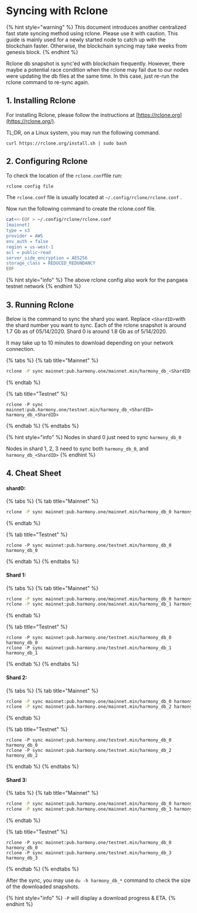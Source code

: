# Syncing with Rclone

{% hint style="warning" %}
This document introduces another centralized fast state syncing method using rclone. Please use it with caution. This guide is mainly used for a newly started node to catch up with the blockchain faster. Otherwise, the blockchain syncing may take weeks from genesis block.
{% endhint %}

Rclone db snapshot is sync'ed with blockchain frequently. However, there maybe a potential race condition when the rclone may fail due to our nodes were updating the db files at the same time. In this case, just re-run the rclone command to re-sync again.

## 1. Installing Rclone

For installing Rclone, please follow the instructions at [https://rclone.org](https://rclone.org/).

TL;DR, on a Linux system, you may run the following command.

```text
curl https://rclone.org/install.sh | sudo bash
```

## 2. Configuring Rclone

To check the location of the `rclone.conf`file run:

```bash
rclone config file
```

The `rclone.conf` file is usually located at `~/.config/rclone/rclone.conf` . 

Now run the following command to create the rclone.conf file.

```bash
cat<<-EOF > ~/.config/rclone/rclone.conf
[mainnet]
type = s3
provider = AWS
env_auth = false
region = us-west-1
acl = public-read
server_side_encryption = AES256
storage_class = REDUCED_REDUNDANCY
EOF
```

{% hint style="info" %}
The above rclone config also work for the pangaea testnet network
{% endhint %}

## 3. Running Rclone

Below is the command to sync the shard you want. Replace `<ShardID>`with the shard number you want to sync. Each of the rclone snapshot is around 1.7 Gb as of 05/14/2020. Shard 0 is around 1.8 Gb as of 5/14/2020. 

It may take up to 10 minutes to download depending on your network connection.

{% tabs %}
{% tab title="Mainnet" %}
```bash
rclone -P sync mainnet:pub.harmony.one/mainnet.min/harmony_db_<ShardID> harmony_db_<ShardID>
```
{% endtab %}

{% tab title="Testnet" %}
```
rclone -P sync mainnet:pub.harmony.one/testnet.min/harmony_db_<ShardID> harmony_db_<ShardID>
```
{% endtab %}
{% endtabs %}

{% hint style="info" %}
Nodes in shard 0 just need to sync `harmony_db_0`

Nodes in shard 1, 2, 3 need to sync both `harmony_db_0`, and `harmony_db_<ShardID>`
{% endhint %}

## 4. Cheat Sheet

#### shard0:

{% tabs %}
{% tab title="Mainnet" %}
```bash
rclone -P sync mainnet:pub.harmony.one/mainnet.min/harmony_db_0 harmony_db_0
```
{% endtab %}

{% tab title="Testnet" %}
```
rclone -P sync mainnet:pub.harmony.one/testnet.min/harmony_db_0 harmony_db_0
```
{% endtab %}
{% endtabs %}

#### Shard 1:

{% tabs %}
{% tab title="Mainnet" %}
```bash
rclone -P sync mainnet:pub.harmony.one/mainnet.min/harmony_db_0 harmony_db_0
rclone -P sync mainnet:pub.harmony.one/mainnet.min/harmony_db_1 harmony_db_1
```
{% endtab %}

{% tab title="Testnet" %}
```
rclone -P sync mainnet:pub.harmony.one/testnet.min/harmony_db_0 harmony_db_0
rclone -P sync mainnet:pub.harmony.one/testnet.min/harmony_db_1 harmony_db_1
```
{% endtab %}
{% endtabs %}

#### Shard 2:

{% tabs %}
{% tab title="Mainnet" %}
```bash
rclone -P sync mainnet:pub.harmony.one/mainnet.min/harmony_db_0 harmony_db_0
rclone -P sync mainnet:pub.harmony.one/mainnet.min/harmony_db_2 harmony_db_2
```
{% endtab %}

{% tab title="Testnet" %}
```
rclone -P sync mainnet:pub.harmony.one/testnet.min/harmony_db_0 harmony_db_0
rclone -P sync mainnet:pub.harmony.one/testnet.min/harmony_db_2 harmony_db_2
```
{% endtab %}
{% endtabs %}

#### Shard 3:

{% tabs %}
{% tab title="Mainnet" %}
```bash
rclone -P sync mainnet:pub.harmony.one/mainnet.min/harmony_db_0 harmony_db_0
rclone -P sync mainnet:pub.harmony.one/mainnet.min/harmony_db_3 harmony_db_3
```
{% endtab %}

{% tab title="Testnet" %}
```
rclone -P sync mainnet:pub.harmony.one/testnet.min/harmony_db_0 harmony_db_0
rclone -P sync mainnet:pub.harmony.one/testnet.min/harmony_db_3 harmony_db_3
```
{% endtab %}
{% endtabs %}

After the sync, you may use `du -h harmony_db_*` command to check the size of the downloaded snapshots.

{% hint style="info" %}
`-P` will display a download progress & ETA.
{% endhint %}



